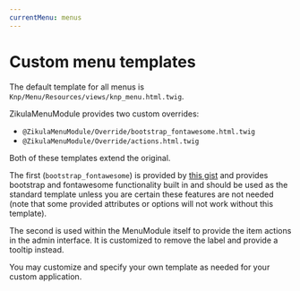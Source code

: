 ```yaml
---
currentMenu: menus
---
```

# Custom menu templates

The default template for all menus is `Knp/Menu/Resources/views/knp_menu.html.twig`.

ZikulaMenuModule provides two custom overrides:

- `@ZikulaMenuModule/Override/bootstrap_fontawesome.html.twig`
- `@ZikulaMenuModule/Override/actions.html.twig`

Both of these templates extend the original.

The first (`bootstrap_fontawesome`) is provided by [this gist](https://gist.github.com/nateevans/9958390)
and provides bootstrap and fontawesome functionality built in and should be used as the standard
template unless you are certain these features are not needed (note that some provided attributes
or options will not work without this template).

The second is used within the MenuModule itself to provide the item actions in the admin
interface. It is customized to remove the label and provide a tooltip instead.

You may customize and specify your own template as needed for your custom application.

